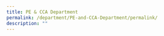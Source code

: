 ```yaml
---
title: PE & CCA Department
permalink: /department/PE-and-CCA-Department/permalink/
description: ""
---
```

